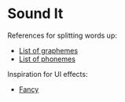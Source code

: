 # Sound It

References for splitting words up:
- [List of graphemes](https://www.readingdoctor.com.au/graphemes)
- [List of phonemes](https://www.dyslexia-reading-well.com/44-phonemes-in-english.html)

Inspiration for UI effects:
- [Fancy](https://github.com/danielpetho/fancy)